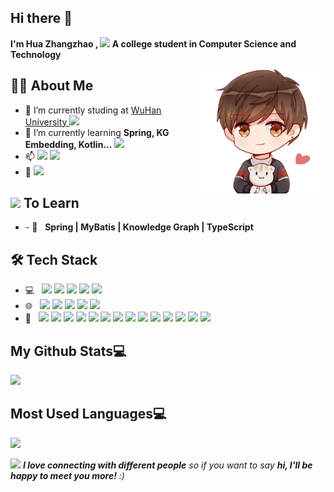 ## Hi there 👋

<p><b>I'm Hua Zhangzhao , </b><img src="https://media.giphy.com/media/mGcNjsfWAjY5AEZNw6/giphy.gif" width="50"><b> A college student in Computer Science and Technology</b></p>
<img align='right' src="https://github.com/jeremyHua1931/jeremyhua1931/blob/main/10-removebg-preview.png" width="200" height="200">


## 👨🏻 About Me
- 🔭 I’m currently studing at <a href="https://www.whu.edu.cn"> WuHan University  </a>  <img src="https://media.giphy.com/media/fYSnHlufseco8Fh93Z/giphy.gif" width="30">
- 🌱 I’m currently learning **Spring, KG Embedding, Kotlin...** <img src="https://media.giphy.com/media/WUlplcMpOCEmTGBtBW/giphy.gif" width="30">
- 📫 <a href="http://jeremyhua.top"> <img src="https://img.shields.io/badge/-GithubBlog-yellowgreen"></a> <a href="https://blog.csdn.net/weixin_45992833?type=blog"> <img src="https://img.shields.io/badge/-CSDNBlogs-yellowgreen"></a> 
- 💬 <img src="https://img.shields.io/badge/JeremyHua@foxmail.com-D14836?style=flat&logo=gmail&logoColor=white"> 


## <img src="https://media.giphy.com/media/WUlplcMpOCEmTGBtBW/giphy.gif" width="30"> To Learn

<ul>
    <li>
        - 🔧 &nbsp; <b>Spring | MyBatis | Knowledge Graph | TypeScript</b> 
    </li>
</ul>

<h2> 🛠 Tech Stack</h2>
<ul>
    <li>
        💻 &nbsp; 
        <img src="http://img.shields.io/badge/-Java-F89820?style=flat&logo=java&logoColor=white"> 
        <img src="https://img.shields.io/badge/kotlin-%230095D5.svg?style=flat&logo=kotlin&logoColor=white">  
        <img src="https://img.shields.io/badge/-Python-black?style=flat&logo=python&logoColor=white"> 
        <img src="https://img.shields.io/badge/-C%20&%20C++-659ad2?style=flat&logo=c%2B%2B&logoColor=ffffff"> 
        <img src="https://img.shields.io/badge/-MySQL-F29111?style=flat&logo=mysql&logoColor=FFFFFF">
    </li>   
    <li>
        🌐 &nbsp; <img src="https://img.shields.io/badge/JavaWeb-%236DB33F.svg?style=flat&logo=spring&logoColor=white"> 
        <img src="https://img.shields.io/badge/Android-3DDC84?style=flat&logo=android&logoColor=white"> 
        <img src = "https://img.shields.io/badge/-HTML5-E34F26?style=flat&logo=html5&logoColor=white"> 
        <img src = "https://img.shields.io/badge/-CSS3-1572B6?style=flat&logo=css3&logoColor=white">
        <img src="https://img.shields.io/badge/-JavaScript-eed718?style=flat&logo=javascript&logoColor=ffffff">
    </li>
    <li>
         🔧 &nbsp;   <img src="https://img.shields.io/badge/Windows-0078D6?style=flat&logo=windows&logoColor=white">
         <img src="https://img.shields.io/badge/WSL2-0078D6?style=flat&logo=windows&logoColor=white">
        <img src="https://img.shields.io/badge/mac%20os-000000?style=flat&logo=macos&logoColor=F0F0F0">
        <img src="https://img.shields.io/badge/RemoteServer-E95420?style=flat&logo=ubuntu&logoColor=white">
        <img src="https://img.shields.io/badge/Google%20Chrome-4285F4?style=flat&logo=GoogleChrome&logoColor=white">
        <img src="https://img.shields.io/badge/V2rayN-4285F4?style=flat&logo=GoogleChrome&logoColor=white">
        <img src="https://img.shields.io/badge/ClashXPro-4285F4?style=flat&logo=GoogleChrome&logoColor=white">
        <img src="http://img.shields.io/badge/-VS%20Code-007ACC?style=flat&logo=visual%20studio%20code&logoColor=white">
        <img src="https://img.shields.io/badge/IntelliJIDEA-000000.svg?style=flat&logo=intellij-idea&logoColor=white">
        <img src="https://img.shields.io/badge/Android%20Studio-3DDC84.svg?style=flat&logo=android-studio&logoColor=white">
        <img src="http://img.shields.io/badge/-Git-F1502F?style=flat&logo=git&logoColor=FFFFFF">
        <img src="http://img.shields.io/badge/-Github-000000?style=flat&logo=github&logoColor=FFFFFF">
        <img src="https://img.shields.io/badge/Gitee-C71D23?style=flat&logo=gitee&logoColor=white">
        <img src="https://img.shields.io/badge/Neo4j-008CC1?style=flat&logo=neo4j&logoColor=white">
    </li>
</ul>

## My Github Stats💻
![](https://github-readme-stats.vercel.app/api?username=jeremyhua1931&count_private=true&repo=github-readme-stats&hide=prs)
## Most Used Languages💻
![](https://github-readme-stats.vercel.app/api/top-langs/?username=jeremyhua1931&layout=compact&repo=github-readme-stats&count_private=true)

<img src="https://media.giphy.com/media/LnQjpWaON8nhr21vNW/giphy.gif" width="60"> <em><b>I love connecting with different people</b> so if you want to say <b>hi, I'll be happy to meet you more!</b> :)</em>
